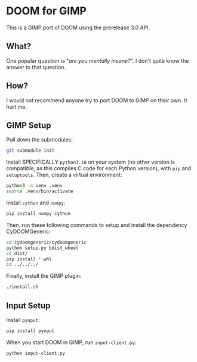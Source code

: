 # DOOM for GIMP
This is a GIMP port of DOOM using the prerelease 3.0 API.
## What?
One popular question is "*are you mentally insane?*". I don't quite know the answer to that question.  
## How?
I would not recommend anyone try to port DOOM to GIMP on their own. It hurt me.
## GIMP Setup
Pull down the submodules:
```bash
git submodule init
```
Install SPECIFICALLY `python3.10` on your system (no other version is compatible, as this compiles C code for each Python version), with `pip` and `setuptools`. Then, create a virtual environment:
```bash
python3 -m venv .venv
source .venv/bin/activate
```
Install `cython` and `numpy`:
```bash
pip install numpy cython
```
Then, run these following commands to setup and install the dependency CyDOOMGeneric:
```bash
cd cydoomgeneric/cydoomgeneric
python setup.py bdist_wheel
cd dist/
pip install *.whl
cd ../../../
```
Finally, install the GIMP plugin:
```bash
./install.sh
```
## Input Setup
Install `pynput`:
```bash
pip install pynput
```
When you start DOOM in GIMP, run `input-client.py`:
```bash
python input-client.py
```
